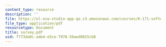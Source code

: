 ```yaml
---
content_type: resource
description: ''
file: https://ol-ocw-studio-app-qa.s3.amazonaws.com/courses/6-171-software-engineering-for-web-applications-fall-2003/f773da0cade4e5ce797859aed0815cb8_survey.pdf
file_type: application/pdf
resourcetype: Document
title: survey.pdf
uid: f773da0c-ade4-e5ce-7978-59aed0815cb8
---
```

